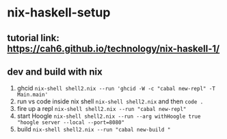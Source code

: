 # nix-haskell-setup

## tutorial link: https://cah6.github.io/technology/nix-haskell-1/

## dev and build with nix

1. ghcid `nix-shell shell2.nix --run 'ghcid -W -c "cabal new-repl" -T Main.main'`
2. run vs code inside nix shell `nix-shell shell2.nix` and then `code .`
3. fire up a repl `nix-shell shell2.nix --run "cabal new-repl"`
4. start Hoogle `nix-shell shell2.nix --run --arg withHoogle true "hoogle server --local --port=8080"`
5. build `nix-shell shell2.nix --run "cabal new-build "`
